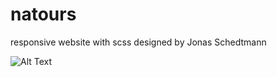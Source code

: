 # natours
responsive website with scss  designed by Jonas Schedtmann


![Alt Text](https://media.giphy.com/media/621y7sDSw2kJoh0s2v/giphy.gif)
